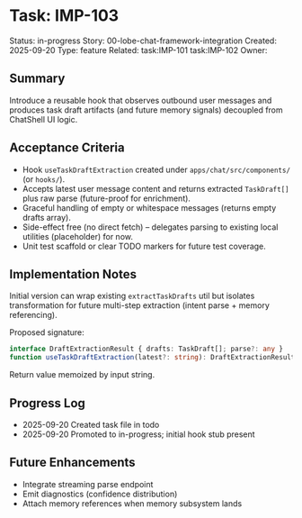 # Task: IMP-103
Status: in-progress
Story: 00-lobe-chat-framework-integration
Created: 2025-09-20
Type: feature
Related: task:IMP-101 task:IMP-102
Owner:

## Summary
Introduce a reusable hook that observes outbound user messages and produces task draft artifacts (and future memory signals) decoupled from ChatShell UI logic.

## Acceptance Criteria
- Hook `useTaskDraftExtraction` created under `apps/chat/src/components/` (or `hooks/`).
- Accepts latest user message content and returns extracted `TaskDraft[]` plus raw parse (future-proof for enrichment).
- Graceful handling of empty or whitespace messages (returns empty drafts array).
- Side-effect free (no direct fetch) – delegates parsing to existing local utilities (placeholder) for now.
- Unit test scaffold or clear TODO markers for future test coverage.

## Implementation Notes
Initial version can wrap existing `extractTaskDrafts` util but isolates transformation for future multi-step extraction (intent parse + memory referencing).

Proposed signature:
```ts
interface DraftExtractionResult { drafts: TaskDraft[]; parse?: any }
function useTaskDraftExtraction(latest?: string): DraftExtractionResult
```
Return value memoized by input string.

## Progress Log
- 2025-09-20 Created task file in todo
- 2025-09-20 Promoted to in-progress; initial hook stub present

## Future Enhancements
- Integrate streaming parse endpoint
- Emit diagnostics (confidence distribution)
- Attach memory references when memory subsystem lands
